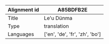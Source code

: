 |Alignment id | A85BDFB2E
| --- | --- 
|Title | Le'u Dünma 
|Type | translation
|Languages | ['en', 'de', 'fr', 'zh', 'bo']